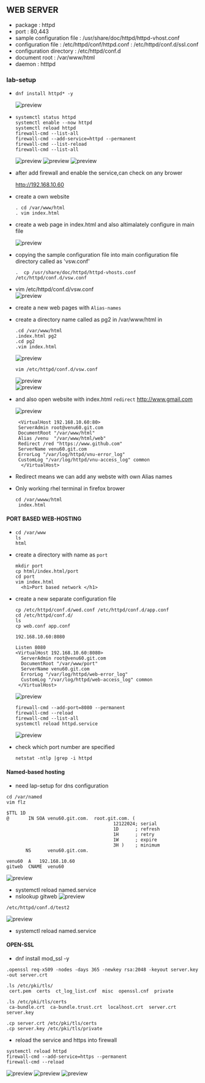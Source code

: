 ## WEB SERVER

*  package : httpd
*  port : 80,443
*  sample configuration file : /usr/share/doc/httpd/httpd-vhost.conf
*  configuration file : /etc/httpd/conf/httpd.conf
                     : /etc/httpd/conf.d/ssl.conf
*  configuration directory : /etc/httpd/conf.d
*  document root : /var/www/html
*  daemon : htttpd
### lab-setup

* ```
  dnf install httpd* -y  
  ``` 
  ![preview](images/web.PNG)

* ```
  systemctl status httpd
  systemctl enable --now httpd
  systemctl reload httpd 
  firewall-cmd --list-all
  firewall-cmd --add-service=httpd --permanent
  firewall-cmd --list-reload
  firewall-cmd --list-all
  ```   
  ![preview](images/web1.PNG)
  ![preview](images/web2.PNG)
  ![preview](images/web3.PNG)
* after add firewall and enable the service,can check on any brower
  
  http://192.168.10.60
    
* create a own website 
  
  ```
  . cd /var/www/html
  . vim index.html
  ```

* create a web page in index.html and also altimalately configure in main file

  ![preview](images/web4.PNG)

* copying the sample configuration file into main configuration file directory called as 'vsw.conf'

  ```
  .  cp /usr/share/doc/httpd/httpd-vhosts.conf /etc/httpd/conf.d/vsw.conf
  ```

* vim /etc/httpd/conf.d/vsw.conf   
  ![preview](images/web5.PNG)

* create a new web pages with `Alias-names`
* create a directory name called as pg2 in /var/www/html in

  ```
  .cd /var/www/html
  .index.html pg2
  .cd pg2
  .vim index.html
  ```
  ![preview](images/web6.PNG)

  ```
  vim /etc/httpd/conf.d/vsw.conf
  ```
  ![preview](images/web7.PNG)  
  ![preview](images/web8.PNG)
* and also open website with index.html `redirect` http://www.gmail.com

  ![preview](images/web9.PNG)
   
   ```
    <VirtualHost 192.168.10.60:80>
    ServerAdmin root@venu60.git.com
    DocumentRoot "/var/www/html"
    Alias /venu  "/var/www/html/web"
    Redirect /red "https://www.github.com"
    ServerName venu60.git.com
    ErrorLog "/var/log/httpd/vnu-error_log"
    CustomLog "/var/log/httpd/vnu-access_log" common
     </VirtualHost>
   ```
* Redirect means we can add any webste with own Alias names
  
* Only working rhel terminal in firefox brower  
  
  ```
  cd /var/wwww/html
   index.html
  ```
#### PORT BASED WEB-HOSTING

* ```
  cd /var/www
  ls
  html
  ```
* create a directory with name as `port`
  ```
  mkdir port
  cp html/index.html/port
  cd port
  vim index.html
    <h1>Port based network </h1>
  ```  
* create a new separate configuration file 
  
  ```
  cp /etc/httpd/conf.d/wed.conf /etc/httpd/conf.d/app.conf
  cd /etc/httpd/conf.d/
  ls
  cp web.conf app.conf
  ```  
  `192.168.10.60:8080` 
  
  ```
  Listen 8080
  <VirtualHost 192.168.10.60:8080>
    ServerAdmin root@venu60.git.com
    DocumentRoot "/var/www/port"
    ServerName venu60.git.com
    ErrorLog "/var/log/httpd/web-error_log"
    CustomLog "/var/log/httpd/web-access_log" common
   </VirtualHost>
  ```
  ![preview](images/web11.PNG)
  ```
  firewall-cmd --add-port=8080 --permanent
  firewall-cmd --reload
  firewall-cmd --list-all
  systemctl reload httpd.service
  ```

  ![preview](images/web12.PNG)
* check which port number are specified 
  
  ```
  netstat -ntlp |grep -i httpd
  ```

#### Named-based hosting 
* need lap-setup for dns configuration
 
 
 ```
 cd /var/named
 vim flz

 $TTL 1D
@       IN SOA venu60.git.com.  root.git.com. (
                                        12122024; serial
                                        1D      ; refresh
                                        1H      ; retry
                                        1W      ; expire
                                        3H )    ; minimum
        NS      venu60.git.com.

venu60  A   192.168.10.60
gitweb  CNAME  venu60

 ``` 

 ![preview](images/web13.PNG) 
* systemctl reload named.service
* nslookup gitweb 
 ![preview](images/web14.PNG)
 ```
 /etc/httpd/conf.d/test2
 ```
 ![preview](images/web15.PNG)
* systemctl reload named.service

#### OPEN-SSL
* dnf install mod_ssl -y

 ```
 .openssl req-x509 -nodes -days 365 -newkey rsa:2048 -keyout server.key -out server.crt
  
 .ls /etc/pki/tls/
  cert.pem  certs  ct_log_list.cnf  misc  openssl.cnf  private

 .ls /etc/pki/tls/certs
  ca-bundle.crt  ca-bundle.trust.crt  localhost.crt  server.crt  server.key
  
 .cp server.crt /etc/pki/tls/certs
 .cp server.key /etc/pki/tls/private

 ```
* reload the service and https into firewall 
 ```
 systemctl reload httpd
 firewall-cmd --add-service=https --permanent
 firewall-cmd --reload
 ```
 ![preview](images/web17.PNG)
 ![preview](images/web18.PNG)
 ![preview](images/web16.PNG)






  
